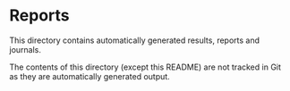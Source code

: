 # Reports

This directory contains automatically generated results, reports and journals.

The contents of this directory (except this README) are not tracked in Git as they are automatically generated output.
